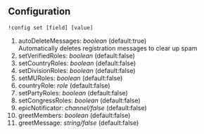 ## Configuration
`!config set [field] [value]`

1. autoDeleteMessages: *boolean* (default:true)   
Automatically deletes registration messages to clear up spam
2. setVerifiedRoles: *boolean* (default:false)   
3. setCountryRoles: *boolean* (default:false)   
4. setDivisionRoles: *boolean* (default:false)   
5. setMURoles: *boolean* (default:false)   
6. countryRole: *role* (default:false)   
7. setPartyRoles: *boolean* (default:false)   
8. setCongressRoles: *boolean* (default:false)   
9. epicNotificator: *channel/false* (default:false)   
10. greetMembers: *boolean* (default:false)   
11. greetMessage: *string/false* (default:false)   